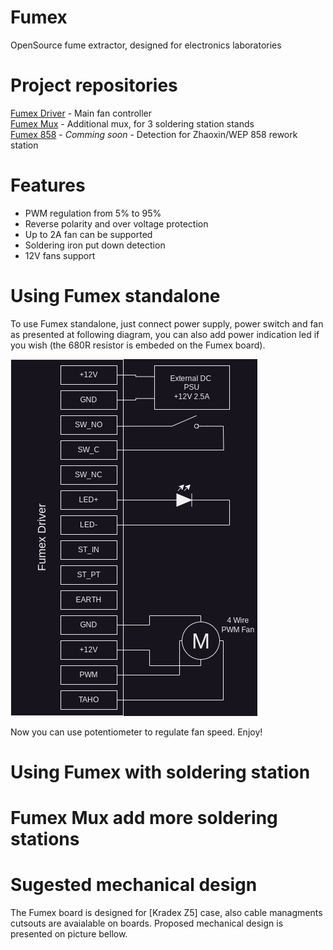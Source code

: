 # Fumex
OpenSource fume extractor, designed for electronics laboratories

# Project repositories
[Fumex Driver](https://github.com/koszalix/fumexDriver) - Main fan controller   
[Fumex Mux](https://github.com/koszalix/fumexMux) - Additional mux, for 3 soldering station stands   
[Fumex 858]() - *Comming soon* - Detection for Zhaoxin/WEP 858 rework station  

# Features
- PWM regulation from 5% to 95% 
- Reverse polarity and over voltage protection
- Up to 2A fan can be supported 
- Soldering iron put down detection 
- 12V fans support 

# Using Fumex standalone
To use Fumex standalone, just connect power supply, power switch and fan as presented at following diagram, you can 
also add power indication led if you wish (the 680R resistor is embeded on the Fumex board).

![Fumex standalone connection diagram](images/standalone_connection.png)

Now you can use potentiometer to regulate fan speed. Enjoy! 

# Using Fumex with soldering station 


# Fumex Mux add more soldering stations 

# Sugested mechanical design
The Fumex board is designed for [Kradex Z5] case, also cable managments cutsouts are avaialable on boards. 
Proposed mechanical design is presented on picture bellow. 
